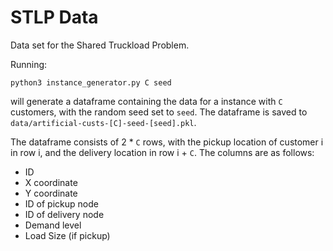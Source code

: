 # STLP Data

Data set for the Shared Truckload Problem.

Running:
```console
python3 instance_generator.py C seed
```
will generate a dataframe containing the data for a instance with `C` customers, with the random seed set to `seed`. The dataframe is saved to `data/artificial-custs-[C]-seed-[seed].pkl`.

The dataframe consists of 2 * `C` rows, with the pickup location of customer i in row i, and the delivery location in row i + `C`. The columns are as follows:

* ID
* X coordinate
* Y coordinate
* ID of pickup node
* ID of delivery node
* Demand level
* Load Size (if pickup)
